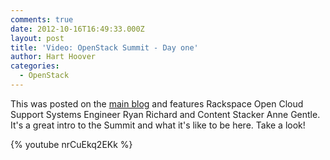 ```yaml
---
comments: true
date: 2012-10-16T16:49:33.000Z
layout: post
title: 'Video: OpenStack Summit - Day one'
author: Hart Hoover
categories:
  - OpenStack
---
```


This was posted on the [main blog](http://www.rackspace.com/blog/video-openstack-summit-san-diego-day-one/)
and features Rackspace Open Cloud Support Systems Engineer Ryan Richard and
Content Stacker Anne Gentle. It's a great intro to the Summit and what it's
like to be here. Take a look!

<!-- more -->

{% youtube nrCuEkq2EKk %}
